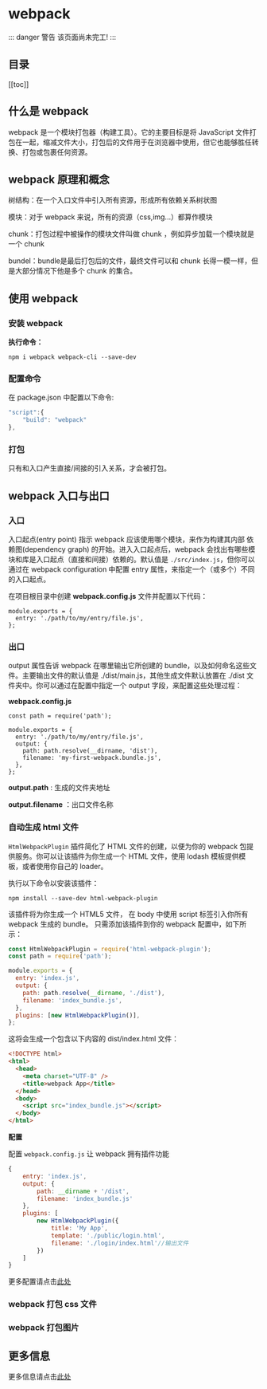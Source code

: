 # webpack

::: danger 警告
该页面尚未完工!
:::

## 目录

[[toc]]

## 什么是 webpack

webpack 是一个模块打包器（构建工具）。它的主要目标是将 JavaScript 文件打包在一起，缩减文件大小，打包后的文件用于在浏览器中使用，但它也能够胜任转换、打包或包裹任何资源。

## webpack 原理和概念

树结构：在一个入口文件中引入所有资源，形成所有依赖关系树状图

模块：对于 webpack 来说，所有的资源（css,img...）都算作模块

chunk：打包过程中被操作的模块文件叫做 chunk ，例如异步加载一个模块就是一个 chunk

bundel：bundle是最后打包后的文件，最终文件可以和 chunk 长得一模一样，但是大部分情况下他是多个 chunk 的集合。


## 使用 webpack

### 安装 webpack

**执行命令：**

````
npm i webpack webpack-cli --save-dev
````
### 配置命令

在 package.json 中配置以下命令:

````JavaScript
"script":{
    "build": "webpack"
},
````

### 打包

只有和入口产生直接/间接的引入关系，才会被打包。

## webpack 入口与出口

### 入口

入口起点(entry point) 指示 webpack 应该使用哪个模块，来作为构建其内部 依赖图(dependency graph) 的开始。进入入口起点后，webpack 会找出有哪些模块和库是入口起点（直接和间接）依赖的。默认值是 `./src/index.js`，但你可以通过在 webpack configuration 中配置 entry 属性，来指定一个（或多个）不同的入口起点。

在项目根目录中创建 **webpack.config.js** 文件并配置以下代码：

````
module.exports = {
  entry: './path/to/my/entry/file.js',
};
````

### 出口

output 属性告诉 webpack 在哪里输出它所创建的 bundle，以及如何命名这些文件。主要输出文件的默认值是 ./dist/main.js，其他生成文件默认放置在 ./dist 文件夹中。你可以通过在配置中指定一个 output 字段，来配置这些处理过程：

**webpack.config.js**

````
const path = require('path');

module.exports = {
  entry: './path/to/my/entry/file.js',
  output: {
    path: path.resolve(__dirname, 'dist'),
    filename: 'my-first-webpack.bundle.js',
  },
};
````
**output.path** : 生成的文件夹地址

**output.filename** ：出口文件名称

### 自动生成 html 文件

`HtmlWebpackPlugin` 插件简化了 HTML 文件的创建，以便为你的 webpack 包提供服务。你可以让该插件为你生成一个 HTML 文件，使用 lodash 模板提供模板，或者使用你自己的 loader。

执行以下命令以安装该插件：

````
npm install --save-dev html-webpack-plugin
````

该插件将为你生成一个 HTML5 文件， 在 body 中使用 script 标签引入你所有 webpack 生成的 bundle。 只需添加该插件到你的 webpack 配置中，如下所示：

````JavaScript
const HtmlWebpackPlugin = require('html-webpack-plugin');
const path = require('path');

module.exports = {
  entry: 'index.js',
  output: {
    path: path.resolve(__dirname, './dist'),
    filename: 'index_bundle.js',
  },
  plugins: [new HtmlWebpackPlugin()],
};
````

这将会生成一个包含以下内容的 dist/index.html 文件：

````html
<!DOCTYPE html>
<html>
  <head>
    <meta charset="UTF-8" />
    <title>webpack App</title>
  </head>
  <body>
    <script src="index_bundle.js"></script>
  </body>
</html>
````

**配置**

配置 `webpack.config.js` 让 webpack 拥有插件功能

````JavaScript
{
    entry: 'index.js',
    output: {
        path: __dirname + '/dist',
        filename: 'index_bundle.js'
    },
    plugins: [
        new HtmlWebpackPlugin({
            title: 'My App',
            template: './public/login.html',
            filename: './login/index.html'//输出文件
        })
    ]
}
````

更多配置请点击[此处](https://github.com/jantimon/html-webpack-plugin#options)

### webpack 打包 css 文件

### webpack 打包图片

## 更多信息

更多信息请点击[此处](https://webpack.docschina.org/)